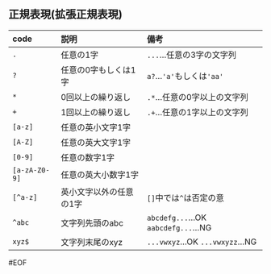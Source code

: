 ## 正規表現(拡張正規表現)

|code|説明|備考|
|:--|:--|:--|
|`.`|任意の1字|`...`…任意の3字の文字列|
|`?`|任意の0字もしくは1字|`a?`…`'a'`もしくは`'aa'`|
|`*`|0回以上の繰り返し|`.*`…任意の0字以上の文字列|
|`+`|1回以上の繰り返し|`.+`…任意の1字以上の文字列|
|`[a-z]`|任意の英小文字1字||
|`[A-Z]`|任意の英大文字1字||
|`[0-9]`|任意の数字1字||
|`[a-zA-Z0-9]`|任意の英大小数字1字||
|`[^a-z]`|英小文字以外の任意の1字|`[]`中では`^`は否定の意|
|`^abc`|文字列先頭のabc|`abcdefg...`…OK `aabcdefg...`…NG|
|`xyz$`|文字列末尾のxyz|`...vwxyz`…OK `...vwxyzz`…NG|




#EOF

